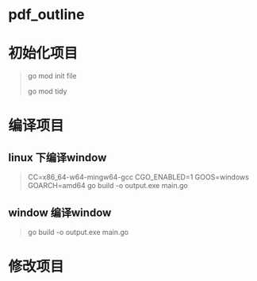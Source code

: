 # pdf_outline
# 初始化项目 
> go mod init file
> 
> go mod tidy
> 
# 编译项目
## linux 下编译window
> CC=x86_64-w64-mingw64-gcc CGO_ENABLED=1 GOOS=windows GOARCH=amd64 go build -o output.exe main.go
## window 编译window
> go build -o output.exe main.go


# 修改项目
>
> 